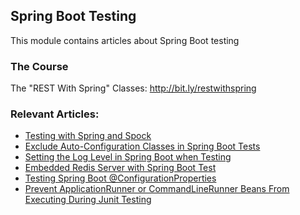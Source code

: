 ## Spring Boot Testing

This module contains articles about Spring Boot testing

### The Course

The "REST With Spring" Classes: http://bit.ly/restwithspring

### Relevant Articles:

- [Testing with Spring and Spock](https://www.baeldung.com/spring-spock-testing)
- [Exclude Auto-Configuration Classes in Spring Boot Tests](https://www.baeldung.com/spring-boot-exclude-auto-configuration-test)
- [Setting the Log Level in Spring Boot when Testing](https://www.baeldung.com/spring-boot-testing-log-level)
- [Embedded Redis Server with Spring Boot Test](https://www.baeldung.com/spring-embedded-redis)
- [Testing Spring Boot @ConfigurationProperties](https://www.baeldung.com/spring-boot-testing-configurationproperties)
- [Prevent ApplicationRunner or CommandLineRunner Beans From Executing During Junit Testing]()
